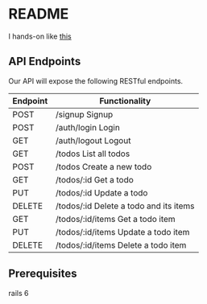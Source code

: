 # README

I hands-on like [this](https://www.digitalocean.com/community/tutorials/build-a-restful-json-api-with-rails-5-part-one)

## API Endpoints

Our API will expose the following RESTful endpoints.

| Endpoint | Functionality                          |
| -------- | -------------------------------------- |
| POST     | /signup Signup                         |
| POST     | /auth/login Login                      |
| GET      | /auth/logout Logout                    |
| GET      | /todos List all todos                  |
| POST     | /todos Create a new todo               |
| GET      | /todos/:id Get a todo                  |
| PUT      | /todos/:id Update a todo               |
| DELETE   | /todos/:id Delete a todo and its items |
| GET      | /todos/:id/items Get a todo item       |
| PUT      | /todos/:id/items Update a todo item    |
| DELETE   | /todos/:id/items Delete a todo item    |

## Prerequisites

rails 6

